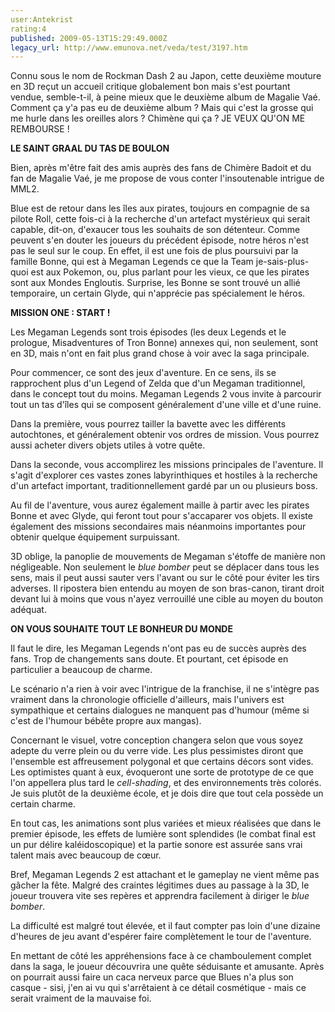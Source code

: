 ```yaml
---
user:Antekrist
rating:4
published: 2009-05-13T15:29:49.000Z
legacy_url: http://www.emunova.net/veda/test/3197.htm
---
```

Connu sous le nom de Rockman Dash 2 au Japon, cette deuxième mouture en 3D reçut un accueil critique globalement bon mais s'est pourtant vendue, semble-t-il, à peine mieux que le deuxième album de Magalie Vaé. Comment ça y'a pas eu de deuxième album ? Mais qui c'est la grosse qui me hurle dans les oreilles alors ? Chimène qui ça ? JE VEUX QU'ON ME REMBOURSE !  

  

**LE SAINT GRAAL DU TAS DE BOULON**  

Bien, après m'être fait des amis auprès des fans de Chimère Badoit et du fan de Magalie Vaé, je me propose de vous conter l'insoutenable intrigue de MML2\.  

Blue est de retour dans les îles aux pirates, toujours en compagnie de sa pilote Roll, cette fois-ci à la recherche d'un artefact mystérieux qui serait capable, dit-on, d'exaucer tous les souhaits de son détenteur. Comme peuvent s'en douter les joueurs du précédent épisode, notre héros n'est pas le seul sur le coup. En effet, il est une fois de plus poursuivi par la famille Bonne, qui est à Megaman Legends ce que la Team je-sais-plus-quoi est aux Pokemon, ou, plus parlant pour les vieux, ce que les pirates sont aux Mondes Engloutis. Surprise, les Bonne se sont trouvé un allié temporaire, un certain Glyde, qui n'apprécie pas spécialement le héros.  

  

**MISSION ONE : START !**  

Les Megaman Legends sont trois épisodes (les deux Legends et le prologue, Misadventures of Tron Bonne) annexes qui, non seulement, sont en 3D, mais n'ont en fait plus grand chose à voir avec la saga principale.  

Pour commencer, ce sont des jeux d'aventure. En ce sens, ils se rapprochent plus d'un Legend of Zelda que d'un Megaman traditionnel, dans le concept tout du moins. Megaman Legends 2 vous invite à parcourir tout un tas d'îles qui se composent généralement d'une ville et d'une ruine.  

Dans la première, vous pourrez tailler la bavette avec les différents autochtones, et généralement obtenir vos ordres de mission. Vous pourrez aussi acheter divers objets utiles à votre quête.  

Dans la seconde, vous accomplirez les missions principales de l'aventure. Il s'agit d'explorer ces vastes zones labyrinthiques et hostiles à la recherche d'un artefact important, traditionnellement gardé par un ou plusieurs boss.  

Au fil de l'aventure, vous aurez également maille à partir avec les pirates Bonne et avec Glyde, qui feront tout pour s'accaparer vos objets. Il existe également des missions secondaires mais néanmoins importantes pour obtenir quelque équipement surpuissant.  

3D oblige, la panoplie de mouvements de Megaman s'étoffe de manière non négligeable. Non seulement le _blue bomber_ peut se déplacer dans tous les sens, mais il peut aussi sauter vers l'avant ou sur le côté pour éviter les tirs adverses. Il ripostera bien entendu au moyen de son bras-canon, tirant droit devant lui à moins que vous n'ayez verrouillé une cible au moyen du bouton adéquat.  

  

**ON VOUS SOUHAITE TOUT LE BONHEUR DU MONDE**  

Il faut le dire, les Megaman Legends n'ont pas eu de succès auprès des fans. Trop de changements sans doute. Et pourtant, cet épisode en particulier a beaucoup de charme.  

Le scénario n'a rien à voir avec l'intrigue de la franchise, il ne s'intègre pas vraiment dans la chronologie officielle d'ailleurs, mais l'univers est sympathique et certains dialogues ne manquent pas d'humour (même si c'est de l'humour bébête propre aux mangas).  

Concernant le visuel, votre conception changera selon que vous soyez adepte du verre plein ou du verre vide. Les plus pessimistes diront que l'ensemble est affreusement polygonal et que certains décors sont vides. Les optimistes quant à eux, évoqueront une sorte de prototype de ce que l'on appellera plus tard le _cell-shading_, et des environnements très colorés. Je suis plutôt de la deuxième école, et je dois dire que tout cela possède un certain charme.  

En tout cas, les animations sont plus variées et mieux réalisées que dans le premier épisode, les effets de lumière sont splendides (le combat final est un pur délire kaléidoscopique) et la partie sonore est assurée sans vrai talent mais avec beaucoup de cœur.  

Bref, Megaman Legends 2 est attachant et le gameplay ne vient même pas gâcher la fête. Malgré des craintes légitimes dues au passage à la 3D, le joueur trouvera vite ses repères et apprendra facilement à diriger le _blue bomber_.  

La difficulté est malgré tout élevée, et il faut compter pas loin d'une dizaine d'heures de jeu avant d'espérer faire complètement le tour de l'aventure.  

En mettant de côté les appréhensions face à ce chamboulement complet dans la saga, le joueur découvrira une quête séduisante et amusante. Après on pourrait aussi faire un caca nerveux parce que Blues n'a plus son casque - sisi, j'en ai vu qui s'arrêtaient à ce détail cosmétique - mais ce serait vraiment de la mauvaise foi.
